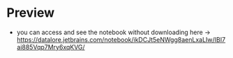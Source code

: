 # Preview
- you can access and see the notebook without downloading here -> https://datalore.jetbrains.com/notebook/ikDCJt5eNWgg8aenLxaLIw/IBI7ai885Vqp7Mry6xqKVG/
